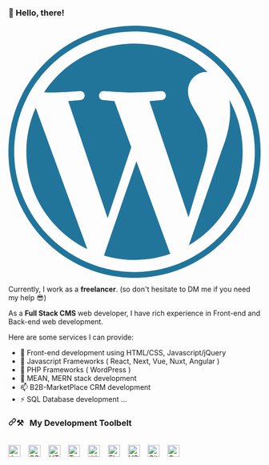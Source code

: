 ### 👋 Hello, there!
<svg xmlns="http://www.w3.org/2000/svg" viewBox="0 0 122.52 122.523"><g fill="#21759b"><path d="m8.708 61.26c0 20.802 12.089 38.779 29.619 47.298l-25.069-68.686c-2.916 6.536-4.55 13.769-4.55 21.388z"/><path d="m96.74 58.608c0-6.495-2.333-10.993-4.334-14.494-2.664-4.329-5.161-7.995-5.161-12.324 0-4.831 3.664-9.328 8.825-9.328.233 0 .454.029.681.042-9.35-8.566-21.807-13.796-35.489-13.796-18.36 0-34.513 9.42-43.91 23.688 1.233.037 2.395.063 3.382.063 5.497 0 14.006-.667 14.006-.667 2.833-.167 3.167 3.994.337 4.329 0 0-2.847.335-6.015.501l19.138 56.925 11.501-34.493-8.188-22.434c-2.83-.166-5.511-.501-5.511-.501-2.832-.166-2.5-4.496.332-4.329 0 0 8.679.667 13.843.667 5.496 0 14.006-.667 14.006-.667 2.835-.167 3.168 3.994.337 4.329 0 0-2.853.335-6.015.501l18.992 56.494 5.242-17.517c2.272-7.269 4.001-12.49 4.001-16.989z"/><path d="m62.184 65.857-15.768 45.819c4.708 1.384 9.687 2.141 14.846 2.141 6.12 0 11.989-1.058 17.452-2.979-.141-.225-.269-.464-.374-.724z"/><path d="m107.376 36.046c.226 1.674.354 3.471.354 5.404 0 5.333-.996 11.328-3.996 18.824l-16.053 46.413c15.624-9.111 26.133-26.038 26.133-45.426.001-9.137-2.333-17.729-6.438-25.215z"/><path d="m61.262 0c-33.779 0-61.262 27.481-61.262 61.26 0 33.783 27.483 61.263 61.262 61.263 33.778 0 61.265-27.48 61.265-61.263-.001-33.779-27.487-61.26-61.265-61.26zm0 119.715c-32.23 0-58.453-26.223-58.453-58.455 0-32.23 26.222-58.451 58.453-58.451 32.229 0 58.45 26.221 58.45 58.451 0 32.232-26.221 58.455-58.45 58.455z"/></g></svg>

Currently, I work as a <b>freelancer</b>. (so don't hesitate to DM me if you need my help 😎)

As a <b>Full Stack CMS</b> web developer, I have rich experience in Front-end and Back-end web development.

Here are some services I can provide:

- 🔭 Front-end development using HTML/CSS, Javascript/jQuery
- 🌱 Javascript Frameworks ( React, Next, Vue, Nuxt, Angular ) 
- 👯 PHP Frameworks ( WordPress )
- 💬 MEAN, MERN stack development 
- 📫 B2B-MarketPlace CRM development 
- ⚡ SQL Database development 
...

<h3 dir="auto"><a id="user-content-my-development-toolbelt" class="anchor" aria-hidden="true" href="#my-development-toolbelt"><svg class="octicon octicon-link" viewBox="0 0 16 16" version="1.1" width="16" height="16" aria-hidden="true"><path fill-rule="evenodd" d="M7.775 3.275a.75.75 0 001.06 1.06l1.25-1.25a2 2 0 112.83 2.83l-2.5 2.5a2 2 0 01-2.83 0 .75.75 0 00-1.06 1.06 3.5 3.5 0 004.95 0l2.5-2.5a3.5 3.5 0 00-4.95-4.95l-1.25 1.25zm-4.69 9.64a2 2 0 010-2.83l2.5-2.5a2 2 0 012.83 0 .75.75 0 001.06-1.06 3.5 3.5 0 00-4.95 0l-2.5 2.5a3.5 3.5 0 004.95 4.95l1.25-1.25a.75.75 0 00-1.06-1.06l-1.25 1.25a2 2 0 01-2.83 0z"></path></svg></a><g-emoji class="g-emoji" alias="hammer_and_pick" fallback-src="https://github.githubassets.com/images/icons/emoji/unicode/2692.png">⚒</g-emoji>&nbsp;&nbsp;&nbsp;My Development Toolbelt</h3>
<p dir="auto"><br><a target="_blank" rel="noopener noreferrer" href="https://user-images.githubusercontent.com/1680157/87443764-4af82c80-c5cc-11ea-82c2-c368ee12cf6d.png"><img alt="JavaScript" title="JavaScript" src="https://user-images.githubusercontent.com/1680157/87443764-4af82c80-c5cc-11ea-82c2-c368ee12cf6d.png" height="24" style="max-width: 100%;"></a>&nbsp;&nbsp;&nbsp;&nbsp;<a target="_blank" rel="noopener noreferrer" href="https://user-images.githubusercontent.com/1680157/87443759-4a5f9600-c5cc-11ea-8ae0-715433c1f781.png"><img alt="CSS" title="CSS" src="https://user-images.githubusercontent.com/1680157/87443759-4a5f9600-c5cc-11ea-8ae0-715433c1f781.png" height="24" style="max-width: 100%;"></a>&nbsp;&nbsp;&nbsp;&nbsp;<a target="_blank" rel="noopener noreferrer" href="https://user-images.githubusercontent.com/1680157/87443762-4af82c80-c5cc-11ea-85cf-57be0e83c169.png"><img alt="HTML" title="HTML" src="https://user-images.githubusercontent.com/1680157/87443762-4af82c80-c5cc-11ea-85cf-57be0e83c169.png" height="24" style="max-width: 100%;"></a>&nbsp;&nbsp;&nbsp;&nbsp;<a target="_blank" rel="noopener noreferrer" href="https://user-images.githubusercontent.com/1680157/87443766-4af82c80-c5cc-11ea-8a13-a651f150fa99.png"><img alt="TypeScript" title="TypeScript" src="https://user-images.githubusercontent.com/1680157/87443766-4af82c80-c5cc-11ea-8a13-a651f150fa99.png" height="24" style="max-width: 100%;"></a>&nbsp;&nbsp;&nbsp;&nbsp;<a target="_blank" rel="noopener noreferrer" href="https://user-images.githubusercontent.com/1680157/87443758-4a5f9600-c5cc-11ea-8f63-92e126a1145b.png"><img alt=" title=" title="Node.js" src="https://user-images.githubusercontent.com/1680157/87443758-4a5f9600-c5cc-11ea-8f63-92e126a1145b.png" height="24" style="max-width: 100%;"></a>&nbsp;&nbsp;&nbsp;&nbsp;<a target="_blank" rel="noopener noreferrer" href="https://user-images.githubusercontent.com/1680157/87443756-49c6ff80-c5cc-11ea-9052-ecd76bb5ce81.png"><img alt="Flutter" title="Flutter" src="https://user-images.githubusercontent.com/1680157/87443756-49c6ff80-c5cc-11ea-9052-ecd76bb5ce81.png" height="24" style="max-width: 100%;"></a>&nbsp;&nbsp;&nbsp;&nbsp;<a target="_blank" rel="noopener noreferrer" href="https://user-images.githubusercontent.com/1680157/87443751-492e6900-c5cc-11ea-9854-f82d4d921133.png"><img alt="VS Code" title="VS Code" src="https://user-images.githubusercontent.com/1680157/87443751-492e6900-c5cc-11ea-9854-f82d4d921133.png" height="24" style="max-width: 100%;"></a>&nbsp;&nbsp;&nbsp;&nbsp;<a target="_blank" rel="noopener noreferrer" href="https://user-images.githubusercontent.com/1680157/87443755-49c6ff80-c5cc-11ea-954a-579f7c72873a.png"><img alt="Git" title="Git" src="https://user-images.githubusercontent.com/1680157/87443755-49c6ff80-c5cc-11ea-954a-579f7c72873a.png" height="24" style="max-width: 100%;"></a>&nbsp;&nbsp;&nbsp;&nbsp;<a target="_blank" rel="noopener noreferrer" href="https://user-images.githubusercontent.com/1680157/87443745-47fd3c00-c5cc-11ea-878f-44f34572775e.png"><img alt="Google Chrome" title="Google Chrome" src="https://user-images.githubusercontent.com/1680157/87443745-47fd3c00-c5cc-11ea-878f-44f34572775e.png" height="24" style="max-width: 100%;"></a><br><br></p>
